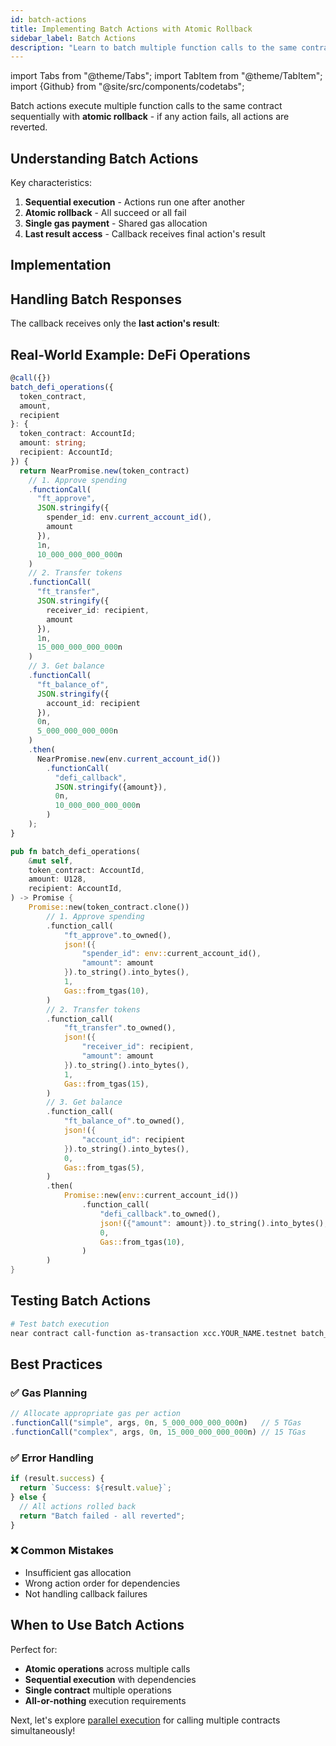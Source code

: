 ```yaml
---
id: batch-actions
title: Implementing Batch Actions with Atomic Rollback
sidebar_label: Batch Actions
description: "Learn to batch multiple function calls to the same contract with atomic rollback - if one fails, they all get reverted."
---
```


import Tabs from "@theme/Tabs";
import TabItem from "@theme/TabItem";
import {Github} from "@site/src/components/codetabs";

Batch actions execute multiple function calls to the same contract sequentially with **atomic rollback** - if any action fails, all actions are reverted.

## Understanding Batch Actions

Key characteristics:
1. **Sequential execution** - Actions run one after another
2. **Atomic rollback** - All succeed or all fail  
3. **Single gas payment** - Shared gas allocation
4. **Last result access** - Callback receives final action's result

## Implementation

<Tabs>
  <TabItem value="js" label="JavaScript" default>

<Github fname="batch_actions.ts"
      url="https://github.com/near-examples/cross-contract-calls/blob/main/contract-advanced-ts/src/internal/batch_actions.ts"
      start="5" end="17" />

  </TabItem>
  <TabItem value="rust" label="Rust">

<Github fname="batch_actions.rs"
        url="https://github.com/near-examples/cross-contract-calls/blob/main/contract-advanced-rs/src/batch_actions.rs"
        start="8" end="20" />

  </TabItem>
</Tabs>

## Handling Batch Responses

The callback receives only the **last action's result**:

<Tabs>
  <TabItem value="js" label="JavaScript" default>

<Github fname="batch_actions.ts"
      url="https://github.com/near-examples/cross-contract-calls/blob/main/contract-advanced-ts/src/internal/batch_actions.ts"
      start="19" end="29" />

  </TabItem>
  <TabItem value="rust" label="Rust">

<Github fname="batch_actions.rs"
        url="https://github.com/near-examples/cross-contract-calls/blob/main/contract-advanced-rs/src/batch_actions.rs"
        start="22" end="35" />

  </TabItem>
</Tabs>

## Real-World Example: DeFi Operations

<Tabs>
  <TabItem value="js" label="JavaScript" default>

```typescript
@call({})
batch_defi_operations({
  token_contract,
  amount,
  recipient
}: {
  token_contract: AccountId;
  amount: string;
  recipient: AccountId;
}) {
  return NearPromise.new(token_contract)
    // 1. Approve spending
    .functionCall(
      "ft_approve", 
      JSON.stringify({
        spender_id: env.current_account_id(), 
        amount
      }),
      1n,
      10_000_000_000_000n
    )
    // 2. Transfer tokens
    .functionCall(
      "ft_transfer",
      JSON.stringify({
        receiver_id: recipient, 
        amount
      }), 
      1n,
      15_000_000_000_000n
    )
    // 3. Get balance
    .functionCall(
      "ft_balance_of",
      JSON.stringify({
        account_id: recipient
      }),
      0n,
      5_000_000_000_000n
    )
    .then(
      NearPromise.new(env.current_account_id())
        .functionCall(
          "defi_callback",
          JSON.stringify({amount}),
          0n,
          10_000_000_000_000n
        )
    );
}
```

  </TabItem>
  <TabItem value="rust" label="Rust">

```rust
pub fn batch_defi_operations(
    &mut self,
    token_contract: AccountId,
    amount: U128,
    recipient: AccountId,
) -> Promise {
    Promise::new(token_contract.clone())
        // 1. Approve spending
        .function_call(
            "ft_approve".to_owned(),
            json!({
                "spender_id": env::current_account_id(), 
                "amount": amount
            }).to_string().into_bytes(),
            1,
            Gas::from_tgas(10),
        )
        // 2. Transfer tokens  
        .function_call(
            "ft_transfer".to_owned(),
            json!({
                "receiver_id": recipient, 
                "amount": amount
            }).to_string().into_bytes(),
            1,
            Gas::from_tgas(15),
        )
        // 3. Get balance
        .function_call(
            "ft_balance_of".to_owned(),
            json!({
                "account_id": recipient
            }).to_string().into_bytes(),
            0,
            Gas::from_tgas(5),
        )
        .then(
            Promise::new(env::current_account_id())
                .function_call(
                    "defi_callback".to_owned(),
                    json!({"amount": amount}).to_string().into_bytes(),
                    0,
                    Gas::from_tgas(10),
                )
        )
}
```

  </TabItem>
</Tabs>

## Testing Batch Actions

```bash
# Test batch execution
near contract call-function as-transaction xcc.YOUR_NAME.testnet batch_actions json-args '{}' prepaid-gas '300.0 Tgas' attached-deposit '0 NEAR' sign-as YOUR_ACCOUNT.testnet network-config testnet sign-with-keychain send
```

## Best Practices

### ✅ Gas Planning
```typescript
// Allocate appropriate gas per action
.functionCall("simple", args, 0n, 5_000_000_000_000n)   // 5 TGas
.functionCall("complex", args, 0n, 15_000_000_000_000n) // 15 TGas  
```

### ✅ Error Handling
```typescript
if (result.success) {
  return `Success: ${result.value}`;
} else {
  // All actions rolled back
  return "Batch failed - all reverted";
}
```

### ❌ Common Mistakes
- Insufficient gas allocation
- Wrong action order for dependencies
- Not handling callback failures

## When to Use Batch Actions

Perfect for:
- **Atomic operations** across multiple calls
- **Sequential execution** with dependencies  
- **Single contract** multiple operations
- **All-or-nothing** execution requirements

Next, let's explore [parallel execution](3-parallel-execution.md) for calling multiple contracts simultaneously!